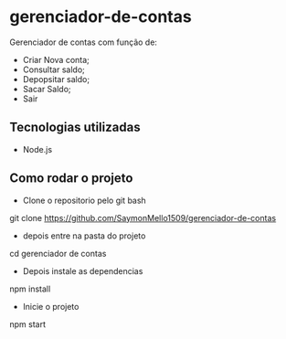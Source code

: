 # gerenciador-de-contas

Gerenciador de contas  com função de:

- Criar Nova conta;
- Consultar saldo;
- Depopsitar saldo;
- Sacar Saldo;
- Sair


## Tecnologias utilizadas
- Node.js

## Como rodar o projeto

- Clone o repositorio pelo git bash

git clone https://github.com/SaymonMello1509/gerenciador-de-contas

- depois entre na pasta do projeto

cd gerenciador de contas

- Depois instale as dependencias 

npm install

- Inicie o projeto

npm start